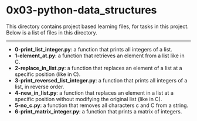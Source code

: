 # 0x03-python-data_structures

This directory contains project based learning files, for tasks in this project.
Below is a list of files in this directory.

---
- **0-print_list_integer.py**:  a function that prints all integers of a list.
- **1-element_at.py**: a function that retrieves an element from a list like in C.
- **2-replace_in_list.py**: a function that replaces an element of a list at a specific position (like in C).
- **3-print_reversed_list_integer.py**: a function that prints all integers of a list, in reverse order.
- **4-new_in_list.py**: a function that replaces an element in a list at a specific position without modifying the original list (like in C).
- **5-no_c.py**: a function that removes all characters c and C from a string.
- **6-print_matrix_integer.py**:  a function that prints a matrix of integers.
